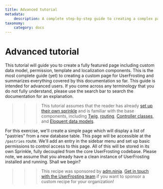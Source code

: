 ```yaml
---
title: Advanced tutorial
metadata:
    description: A complete step-by-step guide to creating a complex page for UserFrosting.  We'll set up a new "Pastry" database table and data model, and implement a page that displays a sortable, searchable table of these entities.
taxonomy:
    category: docs
---
```


# Advanced tutorial

This tutorial will guide you to create a fully featured page including custom data model, permission, template and localization components. This is the most complete guide (yet) to creating a custom page for UserFrosting and summarizes everything covered by this documentation so far. This guide is intended for advanced users. If you come across any terminology that you do not fully understand, please use the search bar to search the documentation for an explanation.

>>> This tutorial assumes that the reader has already [set up their own sprinkle](/sprinkles/first-site) and is familiar with the base components, including [Twig](/templating-with-twig), [routing](/routes-and-controllers/front-controller), [Controller classes](/routes-and-controllers/controller-classes), and [Eloquent data models](/database/overview).

For this exercise, we'll create a simple page which will display a list of "pastries" from a new database table. This page will be accessible at the `/pastries` route.  We'll add an entry in the sidebar menu and set up basic permissions to control access to this page. All of this will be stored in its own Sprinkle, fully decoupled from the core UserFrosting codebase. Please note, we assume that you already have a clean instance of UserFrosting installed and running. Shall we begin?

>>> This recipe was sponsored by [adm.ninja](https://adm.ninja). [Get in touch with the UserFrosting team](https://chat.userfrosting.com) if you want to sponsor a custom recipe for your organization!
